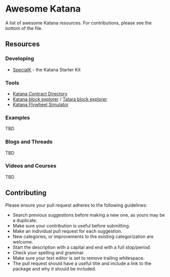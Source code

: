 # Awesome Katana

A list of awesome Katana resources. For contributions, please see the bottom of the file.

## Resources

### Developing

- [SpecialK](https://github.com/0xPolygon/specialk) - the Katana Starter Kit

### Tools

- [Katana Contract Directory](https://contractdir.bruno.id)
- [Katana block explorer](https://explorer.katana.network/) / [Tatara block explorer](https://explorer.tatara.katana.network/)
- [Katana Flywheel Simulator](https://flywheel.bruno.id)

### Examples

TBD

### Blogs and Threads

TBD

### Videos and Courses

TBD

## Contributing

Please ensure your pull request adheres to the following guidelines:

- Search previous suggestions before making a new one, as yours may be a duplicate.
- Make sure your contribution is useful before submitting.
- Make an individual pull request for each suggestion.
- New categories, or improvements to the existing categorization are welcome.
- Start the description with a capital and end with a full stop/period.
- Check your spelling and grammar.
- Make sure your text editor is set to remove trailing whitespace.
- The pull request should have a useful title and include a link to the package and why it should be included.

